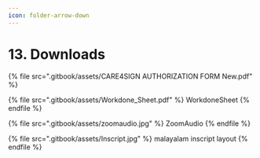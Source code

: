 ```yaml
---
icon: folder-arrow-down
---
```


# 13. Downloads

{% file src=".gitbook/assets/CARE4SIGN AUTHORIZATION FORM New.pdf" %}



{% file src=".gitbook/assets/Workdone_Sheet.pdf" %}
WorkdoneSheet
{% endfile %}

{% file src=".gitbook/assets/zoomaudio.jpg" %}
ZoomAudio
{% endfile %}

{% file src=".gitbook/assets/Inscript.jpg" %}
malayalam inscript layout
{% endfile %}
